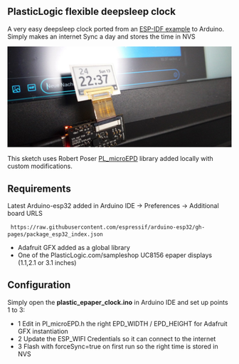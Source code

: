 ## PlasticLogic flexible deepsleep clock

A very easy deepsleep clock ported from an [ESP-IDF example](https://github.com/martinberlin/cale-idf/blob/master/main/demo-sleep-clock-v2.cpp) to Arduino.
Simply makes an internet Sync a day and stores the time in NVS 

![preview](assets/cover_picture.jpg)

This sketch uses Robert Poser [PL_microEPD](https://github.com/RobPo/Paperino) library added locally with custom modifications.

## Requirements

Latest Arduino-esp32 added in Arduino IDE -> Preferences -> Additional board URLS


     https://raw.githubusercontent.com/espressif/arduino-esp32/gh-pages/package_esp32_index.json

- Adafruit GFX added as a global library
- One of the PlasticLogic.com/sampleshop UC8156 epaper displays (1.1,2.1 or 3.1 inches)


## Configuration

Simply open the **plastic_epaper_clock.ino** in Arduino IDE and set up points 1 to 3:

- 1 Edit in Pl_microEPD.h the right EPD_WIDTH / EPD_HEIGHT for Adafruit GFX instantiation
- 2 Update the ESP_WIFI Credentials so it can connect to the internet
- 3 Flash with forceSync=true on first run so the right time is stored in NVS

